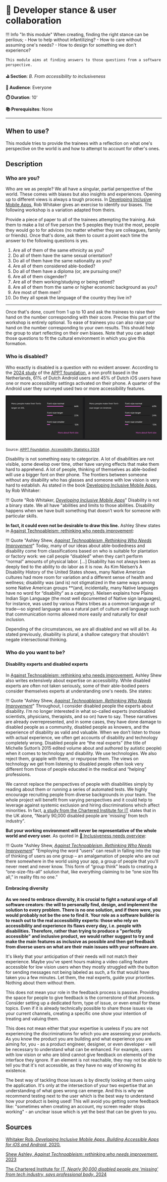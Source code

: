 # 🤺 Developer stance & user collaboration

!!! Info "In this module"
    When creating, finding the right stance can be perilous;
        - How to help without infantilizing?
        - How to care without assuming one's needs?
        - How to design for something we don't experience?

    This module aims at finding answers to those questions from a software perspective.

**⛳️ Section**: *B. From accessibility to inclusiveness*

**👥 Audience**: Everyone

**⏱️ ️Duration**: 10'

**📚 Prerequisites**: None

---

## When to use?

This module tries to provide the trainees with a reflection on what one's perspective on the world is and how to attempt to account for other's ones.

## Description

### Who are you?

Who are we as people? We all have a singular, partial perspective of the world. These comes with biases but also insights and experiences. Opening up to different views is always a tough process. In [Developing Inclusive Mobile Apps](https://link.springer.com/book/10.1007/978-1-4842-5814-9), Rob Whitaker gives an exercise to identify our biases. The following workshop is a variation adapted from theirs.

Provide a piece of paper to all of the trainees attempting the training. Ask them to make a list of five person the 5 peoples they trust the most, people they would go to for advices (no matter whether they are colleagues, family or friends). Once that's done, ask them to count a point each time the answer to the following questions is yes.

1. Are all of them of the same ethnicity as you?
2. Do all of them have the same sexual orientation?
3. Do all of them have the same nationality as you?
4. Are all of them considered able-bodied?
5. Do all of them have a diploma (or, are pursuing one)?
6. Are all of them cisgender?
7. Are all of them working/studying or being retired?
8. Are all of them from the same or higher economic background as you?
9. Are most of them men?
10. Do they all speak the language of the country they live in?

---

Once that's done, count from 1 up to 10 and ask the trainees to raise their hand on the number corresponding with their score. Precise this part of the workshop is entirely optional. To ease of trainees you can also raise your hand on the number corresponding to your own results. This should help the group to start reflecting on their own biases. Note that you can adapt those questions to fit the cultural environment in which you give this formation.

### Who is disabled?

Who exactly is disabled is a question with no evident answer. According to the [2024 study](https://appt.org/en/stats) of the [APPT foundation](https://appt.org/en/about), a non profit based in the Netherlands, 61% of Dutch Android users and 45% of Dutch iOS users have one or more accessibility settings activated on their phone. A quarter of the Android user they surveyed used two or more accessibility features.

![Stats about accessibility usage showing that 22% of iOS users and 24% of Android users have a bigger font size activated.](resources/b-how-to-start-incroporating-accessibility/accessibilitystatsbiggertext.png)

<sub>Source: [APPT Foundation, Accessibility Statistics 2024](https://appt.org/en/stats)</sub>

Disability is not something easy to categorize. A lot of disabilities are not visible, some develop over time, other have varying effects that make them hard to apprehend. A lot of people, thinking of themselves as able-bodied will use a bigger font on their phone. The frontiers between someone without any disability who has glasses and someone with low vision is very hard to establish. As stated in the book [Developing Inclusive Mobile Apps](https://link.springer.com/book/10.1007/978-1-4842-5814-9), by Rob Whitaker:

!!! Quote "Rob Whitaker, *[Developing Inclusive Mobile Apps](https://link.springer.com/book/10.1007/978-1-4842-5814-9)*"
    Disability is not a binary state. We all have "abilities and limits to those abilities. Disability happens when we have built something that doesn’t work for someone with particular skills.


**In fact, it could even not be desirable to draw this line.** Ashley Shew states in [Against Technoableism: rethinking who needs improvement](https://wwnorton.com/books/9781324036661):

!!! Quote "Ashley Shew, *[Against Technoableism, Rethinking Who Needs Improvement](https://wwnorton.com/books/9781324036661)*"
    Today, many of our ideas about able-bodiedness and disability come from classifications based on who is suitable for plantation or factory work: we call people “disabled” when they can’t perform “normal” amounts of physical labor. [...] Disability has not always been as deeply tied to the ability to do labor as it is now. As Kim Nielsen’s A Disability History of the United States shows, many Native American cultures had more room for variation and a different sense of health and wellness; disability was (and is) not stigmatized in the same ways among some Native American groups **(and, incidentally, many Native languages have no word for “disability” as a category). Nielsen explains how Plains Indian Sign Language (the most well documented of Native sign languages), for instance, was used by various Plains tribes as a common language of trade—so signed language was a natural part of culture and language such that communication norms allowed more easily and naturally for deaf inclusion.

Depending of the circumstances, we are all disabled and we will all be. As stated previously, disability is plural, a shallow category that shouldn't negate intersectional thinking.

### Who do you want to be?

#### Disability experts and disabled experts
In [Against Technoableism: rethinking who needs improvement](https://wwnorton.com/books/9781324036661), Ashley Shew also writes extensively about expertise on accessibility. While disabled experts are often not taken seriously, some of their able-bodied peers consider themselves experts at understanding one's needs. She states:

!!! Quote "Ashley Shew, *[Against Technoableism, Rethinking Who Needs Improvement](https://wwnorton.com/books/9781324036661)*"
    Throughout, I consider disabled people the experts about disability. I’m no longer interested in what so-called experts (nondisabled scientists, physicians, therapists, and so on) have to say. These narratives are already overrepresented, and in some cases, they have done damage to disabled people as a community, disabled people as knowers, and the experience of disability as valid and valuable. When we don’t listen to those with actual experience, we often get accounts of disability and technology completely wrong. Disabled people are “the real experts” (the title of Michelle Sutton’s 2015 edited volume about and authored by autistic people) when it comes to technology and disability. We use technologies. We also reject them, grapple with them, or repurpose them. The views on technology we get from listening to disabled people often look very different from those of people educated in the medical and “helping” professions.

We cannot replace the perspectives of people with disabilities simply by reading about them or running a series of automated tests. We highly encourage recruiting people from diverse backgrounds in your team. The whole project will benefit from varying perspectives and it could help to leverage against systemic exclusion and hiring discriminations which affect minorities. In fact, [a study from the Chartered Institute for IT](https://www.bcs.org/articles-opinion-and-research/nearly-90-000-disabled-people-are-missing-from-tech-industry-says-professional-body/) states that in the UK alone, "Nearly 90,000 disabled people are 'missing' from tech industry".

**But your working environment will never be representative of the whole world and every user.** As quoted in [🔭 Inclusiveness needs overview](B-INO.md):

!!! Quote "Ashley Shew, *[Against Technoableism, Rethinking Who Needs Improvement](https://wwnorton.com/books/9781324036661)*"
    “Employing the word “users” can result in falling into the trap of thinking of users as one group – an amalgamation of people who are out there somewhere in the world using your app, a group of people that you’ll never meet and never know. This form of “group think” leads to creating a “one-size-fits-all” solution that, like everything claiming to be “one size fits all,” in reality fits no one.”

#### Embracing diversity

**As we need to embrace diversity, it is crucial to fight a natural urge of all software creators: the will to personally find, design, and implement the solution to every problem. There is no one solution, and if there were, you would probably not be the one to find it. Your role as a software builder is to reach out to the real accessibility experts: those who rely on accessibility and experience its flaws every day, i.e. people with disabilities. Therefore, rather than trying to produce a "perfectly accessible" and inclusive product, we would rather suggest to try and make the main features as inclusive as possible and then get feedback from diverse users on what are their main issues with your software are.**

It's likely that your anticipation of their needs will not match their experience. Maybe you've spent hours making a video calling feature accessible for low vision users when they mostly struggled with the button for sending messages not being labeled as such, a fix that would have taken you a few minutes. Let them, the real experts, guide your priorities. Nothing about them without them.

This does not mean your role in the feedback process is passive. Providing the space for people to give feedback is the cornerstone of that process. Consider setting up a dedicated form, type of issue, or even email for these topics. Even if it is already technically possible to share those issues via your current channels, creating a specific one show your intention of treating and valuing them.

This does not mean either that your expertise is useless if you are not experiencing the discriminations for which you are assessing your products. As you know the product you are building and what experience you are aiming for, you - as a product engineer, designer, or even developer - will be necessary to understand what can be enhanced. For example, users with low vision or who are blind cannot give feedback on elements of the interface they ignore. If an element is not reachable, they may not be able to tell you that it's not accessible, as they have no way of knowing its existence.

The best way of tackling those issues is by directly looking at them using the application. It's only at the intersection of your two expertise that an understanding of what goes wrong can emerge. And this is why we recommend testing next to the user which is the best way to understand how your product is being used! This will avoid you getting some feedback like: "sometimes when creating an account, my screen reader stops working" - an unclear issue which is yet the best that can be given to you.

## Sources

[Whitaker Rob. *Developing Inclusive Mobile Apps, Building Accessible Apps for iOS and Android*, 2020.](https://link.springer.com/book/10.1007/978-1-4842-5814-9)

[Shew Ashley, *Against Technoableism: rethinking who needs improvement*. 2023](https://wwnorton.com/books/9781324036661)

[The Chartered Institute for IT, *Nearly 90,000 disabled people are 'missing' from tech industry, says professional body*. 2024](https://www.bcs.org/articles-opinion-and-research/nearly-90-000-disabled-people-are-missing-from-tech-industry-says-professional-body/)

